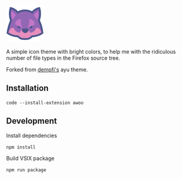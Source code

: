 ![vscode-awoo](assets/logo.png)

A simple icon theme with bright colors, to help me with the ridiculous number of file types in the Firefox source tree.

Forked from [dempfi's](https://github.com/dempfi) ayu theme.

## Installation

```shell
code --install-extension awoo
```

## Development

Install dependencies
```shell
npm install
```

Build VSIX package
```shell
npm run package
```
